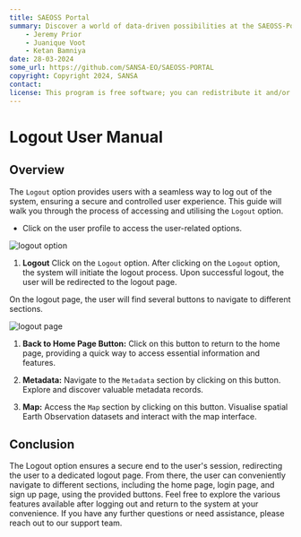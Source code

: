 ```yaml
---
title: SAEOSS Portal
summary: Discover a world of data-driven possibilities at the SAEOSS-Portal, where information converges to empower data sharing and decision-making.
    - Jeremy Prior
    - Juanique Voot
    - Ketan Bamniya
date: 28-03-2024
some_url: https://github.com/SANSA-EO/SAEOSS-PORTAL
copyright: Copyright 2024, SANSA
contact:
license: This program is free software; you can redistribute it and/or modify it under the terms of the GNU Affero General Public License as published by the Free Software Foundation; either version 3 of the License, or (at your option) any later version.
---
```


# Logout User Manual

## Overview

The `Logout` option provides users with a seamless way to log out of the system, ensuring a secure and controlled user experience. This guide will walk you through the process of accessing and utilising the `Logout` option.

- Click on the user profile to access the user-related options.

![logout option](./img/logout-1.png)

1. **Logout** Click on the `Logout` option. After clicking on the `Logout` option, the system will initiate the logout process. Upon successful logout, the user will be redirected to the logout page.

On the logout page, the user will find several buttons to navigate to different sections.

![logout page](./img/logout-2.png)

1. **Back to Home Page Button:** Click on this button to return to the home page, providing a quick way to access essential information and features.

2. **Metadata:** Navigate to the `Metadata` section by clicking on this button. Explore and discover valuable metadata records.

3. **Map:** Access the `Map` section by clicking on this button. Visualise spatial Earth Observation datasets and interact with the map interface.

## Conclusion

The Logout option ensures a secure end to the user's session, redirecting the user to a dedicated logout page. From there, the user can conveniently navigate to different sections, including the home page, login page, and sign up page, using the provided buttons. Feel free to explore the various features available after logging out and return to the system at your convenience. If you have any further questions or need assistance, please reach out to our support team.
